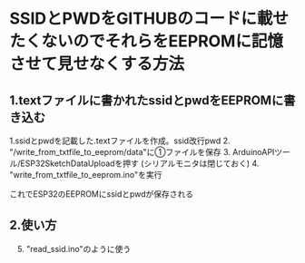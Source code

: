 # SSIDとPWDをGITHUBのコードに載せたくないのでそれらをEEPROMに記憶させて見せなくする方法

## 1.textファイルに書かれたssidとpwdをEEPROMに書き込む
  1.ssidとpwdを記載した.textファイルを作成。ssid改行pwd
  2. "/write_from_txtfile_to_eeprom/data"に①ファイルを保存
  3. ArduinoAPIツール/ESP32SketchDataUploadを押す (シリアルモニタは閉じておく)
  4. "write_from_txtfile_to_eeprom.ino"を実行
  
  これでESP32のEEPROMにssidとpwdが保存される

## 2.使い方
　5. "read_ssid.ino"のように使う
